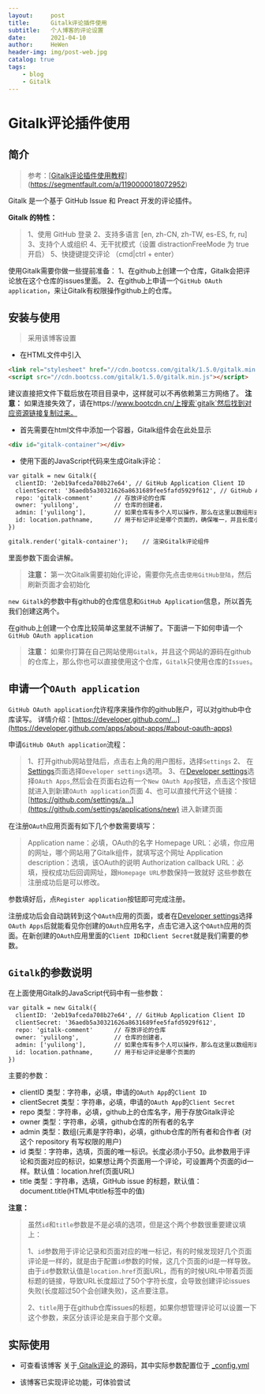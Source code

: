 ```yaml
---
layout:     post
title:      Gitalk评论插件使用
subtitle:   个人博客的评论设置
date:       2021-04-10
author:     HeWen
header-img: img/post-web.jpg
catalog: true
tags:
    - blog
	- Gitalk
---
```


# Gitalk评论插件使用

## 简介

> 参考：[[Gitalk评论插件使用教程](https://segmentfault.com/a/1190000018072952)](https://segmentfault.com/a/1190000018072952)

Gitalk 是一个基于 GitHub Issue 和 Preact 开发的评论插件。

**Gitalk 的特性：**

> 1、使用 GitHub 登录
> 2、支持多语言 [en, zh-CN, zh-TW, es-ES, fr, ru]
> 3、支持个人或组织
> 4、无干扰模式（设置 distractionFreeMode 为 true 开启）
> 5、快捷键提交评论 （cmd|ctrl + enter）



使用Gitalk需要你做一些提前准备：
1、在github上创建一个仓库，Gitalk会把评论放在这个仓库的issues里面。
2、在github上申请一个`GitHub OAuth application`，来让Gitalk有权限操作github上的仓库。

## 安装与使用

> 采用该博客设置

- 在HTML文件中引入

```html
<link rel="stylesheet" href="//cdn.bootcss.com/gitalk/1.5.0/gitalk.min.css">
<script src="//cdn.bootcss.com/gitalk/1.5.0/gitalk.min.js"></script>
```

建议直接把文件下载后放在项目目录中，这样就可以不再依赖第三方网络了。
**注意：** 如果连接失效了，请在https://www.bootcdn.cn/上搜索`gitalk`然后找到对应资源链接复制过来。

- 首先需要在html文件中添加一个容器，Gitalk组件会在此处显示

```html
<div id="gitalk-container"></div>
```

- 使用下面的JavaScript代码来生成Gitalk评论：

```html
var gitalk = new Gitalk({
  clientID: '2eb19afceda708b27e64', // GitHub Application Client ID
  clientSecret: '36aedb5a30321626a8631689fee5fafd5929f612', // GitHub Application Client Secret
  repo: 'gitalk-comment'      // 存放评论的仓库
  owner: 'yulilong',          // 仓库的创建者，
  admin: ['yulilong'],        // 如果仓库有多个人可以操作，那么在这里以数组形式写出
  id: location.pathname,      // 用于标记评论是哪个页面的，确保唯一，并且长度小于50
})

gitalk.render('gitalk-container');    // 渲染Gitalk评论组件
```

里面参数下面会讲解。

>  **注意：** 第一次Gitalk需要初始化评论，需要你先点击`使用GitHub登陆`，然后刷新页面才会初始化

`new Gitalk`的参数中有github的仓库信息和`GitHub Application`信息，所以首先我们创建这两个。



在github上创建一个仓库比较简单这里就不讲解了。下面讲一下如何申请一个`GitHub OAuth application`

>  **注意：** 如果你打算在自己网站使用`Gitalk`，并且这个网站的源码在github的仓库上，那么你也可以直接使用这个仓库，`Gitalk`只使用仓库的`Issues`。

## 申请一个`OAuth application`

`GitHub OAuth application`允许程序来操作你的github账户，可以对github中仓库读写。
详情介绍：[https://developer.github.com/...](https://developer.github.com/apps/about-apps/#about-oauth-apps)



申请`GitHub OAuth application`流程：

> 1、打开github网站登陆后，点击右上角的用户图标，选择`Settings`
> 2、 在[Settings](https://github.com/settings/profile)页面选择`Developer settings`选项。
> 3、在[Developer settings](https://github.com/settings/developers)选择`OAuth Apps`,然后会在页面右边有一个`New OAuth App`按钮，点击这个按钮就进入到新建`OAuth application`页面
> 4、也可以直接代开这个链接：[https://github.com/settings/a...](https://github.com/settings/applications/new) 进入新建页面



在注册`OAuth`应用页面有如下几个参数需要填写：

> Application name：必填，OAuth的名字
> Homepage URL：必填，你应用的网址，哪个网站用了Gitalk组件，就填写这个网址
> Application description：选填，该OAuth的说明
> Authorization callback URL：必填，授权成功后回调网址，跟`Homepage URL`参数保持一致就好
> 这些参数在注册成功后是可以修改。

参数填好后，点`Register application`按钮即可完成注册。



注册成功后会自动跳转到这个`OAuth`应用的页面，或者在[Developer settings](https://github.com/settings/developers)选择`OAuth Apps`后就能看见你创建的`OAuth`应用名字，点击它进入这个`OAuth`应用的页面。在新创建的`OAuth`应用里面的`Client ID`和`Client Secret`就是我们需要的参数。

## `Gitalk`的参数说明

在上面使用Gitalk的JavaScript代码中有一些参数：

```html
var gitalk = new Gitalk({
  clientID: '2eb19afceda708b27e64', // GitHub Application Client ID
  clientSecret: '36aedb5a30321626a8631689fee5fafd5929f612',
  repo: 'gitalk-comment'      // 存放评论的仓库
  owner: 'yulilong',          // 仓库的创建者，
  admin: ['yulilong'],        // 如果仓库有多个人可以操作，那么在这里以数组形式写出
  id: location.pathname,      // 用于标记评论是哪个页面的
})
```

主要的参数：

- clientID
  类型：字符串，必填，申请的`OAuth App`的`Client ID`
- clientSecret
  类型：字符串，必填，申请的`OAuth App`的`Client Secret`
- repo
  类型：字符串，必填，github上的仓库名字，用于存放Gitalk评论
- owner
  类型：字符串，必填，github仓库的所有者的名字
- admin
  类型：数组(元素是字符串)，必填，github仓库的所有者和合作者 (对这个 repository 有写权限的用户)
- id
  类型：字符串，选填，页面的唯一标识。长度必须小于50。此参数用于评论和页面对应的标识，如果想让两个页面用一个评论，可设置两个页面的id一样。默认值：location.href(页面URL)
- title
  类型：字符串，选填，GitHub issue 的标题，默认值：document.title(HTML中title标签中的值)

**注意：**

> 虽然`id`和`title`参数是不是必填的选项，但是这个两个参数很重要建议填上：
>
> 1、`id`参数用于评论记录和页面对应的唯一标记，有的时候发现好几个页面评论是一样的，就是由于配置`id`参数的时候，这几个页面的id是一样导致。由于`id`参数默认值是`location.href`页面URL，而有的时候URL中带着页面标题的链接，导致URL长度超过了50个字符长度，会导致创建评论issues失败(长度超过50个会创建失败)，这点要注意。
>
> 2、`title`用于在github仓库issues的标题，如果你想管理评论可以设置一下这个参数，来区分该评论是来自于那个文章。

## 实际使用

- 可查看该博客 关于[ Gitalk评论 ](https://github.com/dhwgithub/dhwgithub.github.io/blob/main/_layouts/post.html)的源码，其中实际参数配置位于 [_config.yml](https://github.com/dhwgithub/dhwgithub.github.io/blob/main/_config.yml)

- 该博客已实现评论功能，可体验尝试